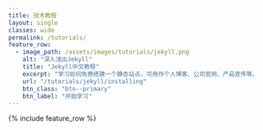 ```yaml
---
title: 技术教程
layout: single
classes: wide
permalink: /tutorials/
feature_row:
  - image_path: /assets/images/tutorials/jekyll.png
    alt: "深入浅出Jekyll"
    title: "Jekyll中文教程"
    excerpt: "学习如何免费搭建一个静态站点，可用作个人博客、公司官网、产品宣传等。"
    url: "/tutorials/jekyll/installing"
    btn_class: "btn--primary"
    btn_label: "开始学习"
---
```


{% include feature_row %}
